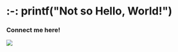 # :-: printf("Not so Hello, World!") 

<div>
    <h3>Connect me here!</h3>
    <a href="https://www.facebook.com/LyanJover/">
        <img src="https://img.shields.io/badge/Facebook-1877F2?style=for-the-badge&logo=facebook&logoColor=white">
    </a>
</div>